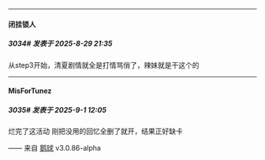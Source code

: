 ﻿
*****

####  闭挂锁人  
##### 3034#       发表于 2025-8-29 21:35

从step3开始，清夏剧情就全是打情骂俏了，辣妹就是干这个的


*****

####  MisForTunez  
##### 3035#       发表于 2025-9-1 12:05

烂完了这活动
刚把没用的回忆全删了就开，结果正好缺卡

—— 来自 [鹅球](https://www.pgyer.com/xfPejhuq) v3.0.86-alpha

